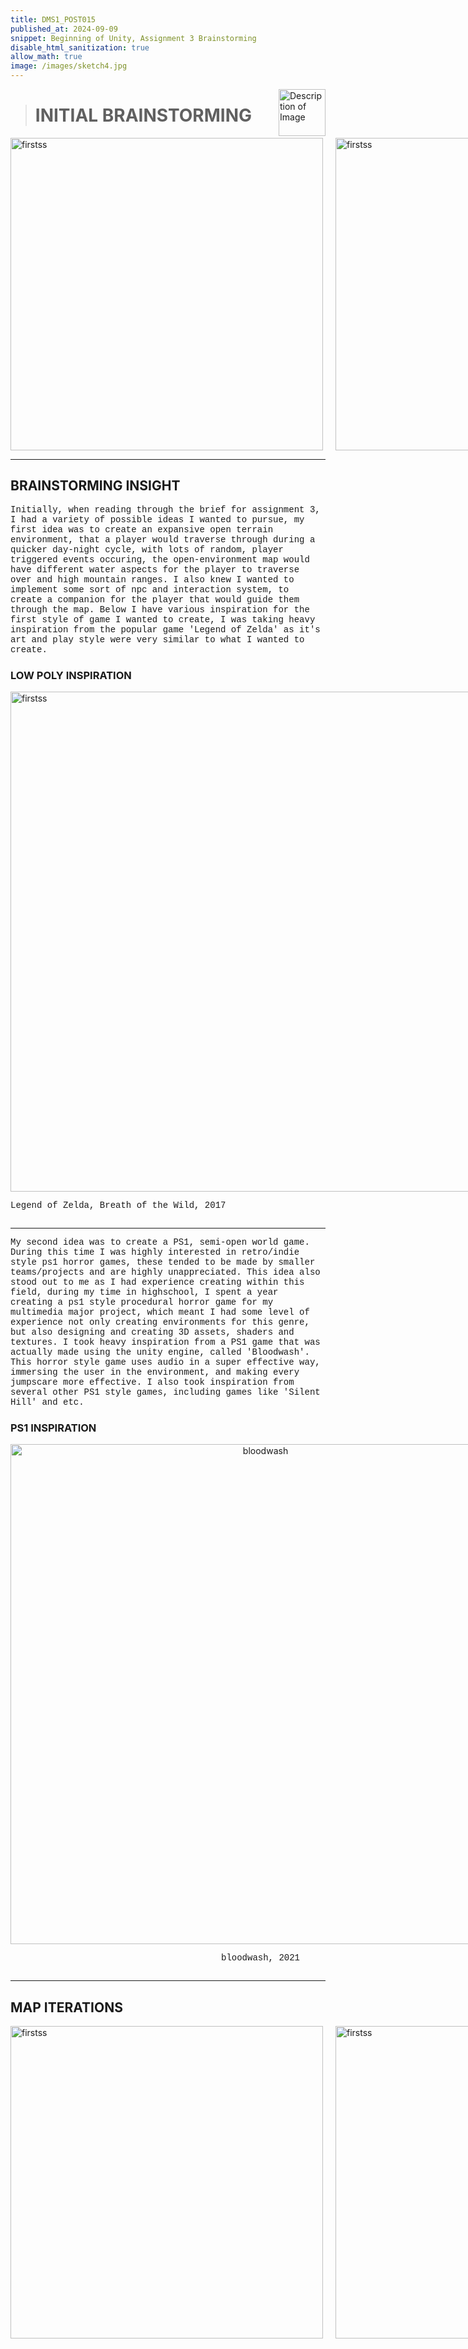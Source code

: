 ```yaml
---
title: DMS1_POST015
published_at: 2024-09-09
snippet: Beginning of Unity, Assignment 3 Brainstorming
disable_html_sanitization: true
allow_math: true
image: /images/sketch4.jpg
---
```


<img src="https://www.hardjewelry.com/cdn/shop/files/ezgif.com-gif-maker_3.gif?v=1649272041" alt="Description of Image" style="float:right; margin-left:20px; width:75px; height:auto;">

># **INITIAL BRAINSTORMING**

<div style="display: flex; justify-content: center; gap: 20px; margin: 0 auto; width: fit-content;">
  <img src="UnityDocumentation/brainstorming1.jpeg" alt="firstss" width="500" height="500">
  <img src="UnityDocumentation/brainstorming2.jpeg" alt="firstss" width="500" height="500">
</div>


---
## **BRAINSTORMING INSIGHT**

<style>
  .custom-font {
    font-family: 'Courier New', Courier, monospace;
  }
</style>

<p class="custom-font">
Initially, when reading through the brief for assignment 3, I had a variety of possible ideas I wanted to pursue, my first idea was to create an expansive open terrain environment, that a player would traverse through during a quicker day-night cycle, with lots of random, player triggered events occuring, the open-environment map would have different water aspects for the player to traverse over and high mountain ranges. I also knew I wanted to implement some sort of npc and interaction system, to create a companion for the player that would guide them through the map. Below I have various inspiration for the first style of game I wanted to create, I was taking heavy inspiration from the popular game 'Legend of Zelda' as it's art and play style were very similar to what I wanted to create.

### **LOW POLY INSPIRATION**
<div style="display: flex; justify-content: center; gap: 20px; margin: 0 auto; width: fit-content;">
    <div style="text-align: left;">
        <img src="UnityDocumentation/breath.jpg" alt="firstss" width="800" height="800">
        <p style="font-family: 'Courier New', Courier, monospace;">Legend of Zelda, Breath of the Wild, 2017</p>
    </div>
    <div style="text-align: left;">
        <img src="UnityDocumentation/lowpolydude.webp" alt="firstss" width="800" height="800">
        <p style="font-family: 'Courier New', Courier, monospace;">Sludge Life, 2020</p>
    </div>
    <div style="text-align: left;">
        <img src="UnityDocumentation/eldenring.jpg" alt="firstss" width="800" height="800">
        <p style="font-family: 'Courier New', Courier, monospace;">Elden Ring, 2022</p>
    </div>
</div>

---

<style>
  .custom-font {
    font-family: 'Courier New', Courier, monospace;
  }
</style>

<p class="custom-font">
My second idea was to create a PS1, semi-open world game. During this time I was highly interested in retro/indie style ps1 horror games, these tended to be made by smaller teams/projects and are highly unappreciated. This idea also stood out to me as I had experience creating within this field, during my time in highschool, I spent a year creating a ps1 style procedural horror game for my multimedia major project, which meant I had some level of experience not only creating environments for this genre, but also designing and creating 3D assets, shaders and textures. I took heavy inspiration from a PS1 game that was actually made using the unity engine, called 'Bloodwash'. This horror style game uses audio in a super effective way, immersing the user in the environment, and making every jumpscare more effective. I also took inspiration from several other PS1 style games, including games like 'Silent Hill' and etc.

### **PS1 INSPIRATION**


<div style="display: flex; justify-content: center; gap: 20px; margin: 0 auto; width: fit-content;">
    <div style="text-align: center;">
        <img src="UnityDocumentation/bloodwash.webp" alt="bloodwash" width="800" height="800">
        <p style="font-family: 'Courier New', Courier, monospace;">bloodwash, 2021</p> 
    </div>
    <div style="text-align: center;">
        <img src="UnityDocumentation/silent hill.gif" alt="Silent Hill" width="800" height="800">
        <p style="font-family: 'Courier New', Courier, monospace;">Silent Hill, 1999</p>
    </div>
    <div style="text-align: center;">
        <img src="UnityDocumentation/buckshot.gif" alt="Buckshot Roulette" width="800" height="800">
        <p style="font-family: 'Courier New', Courier, monospace;">Buckshot Roulette, 2023</p>
    </div>
</div>


---

## **MAP ITERATIONS**

<div style="display: flex; justify-content: center; gap: 20px; margin: 0 auto; width: fit-content;">
  <img src="UnityDocumentation/map1.1.jpeg" alt="firstss" width="500" height="500">
  <img src="UnityDocumentation/map1.2.jpeg" alt="firstss" width="500" height="500">
</div>
